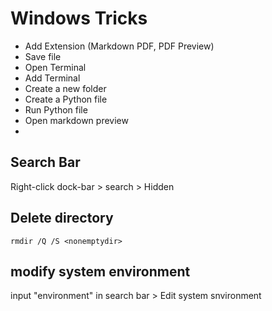 # Windows Tricks

* Add Extension (Markdown PDF, PDF Preview)
* Save file
* Open Terminal
* Add Terminal
* Create a new folder
* Create a Python file
* Run Python file
* Open markdown preview
* 
## Search Bar
Right-click dock-bar > search > Hidden

## Delete directory
```DOS
rmdir /Q /S <nonemptydir>
```

## modify system environment
input "environment" in search bar > Edit system snvironment